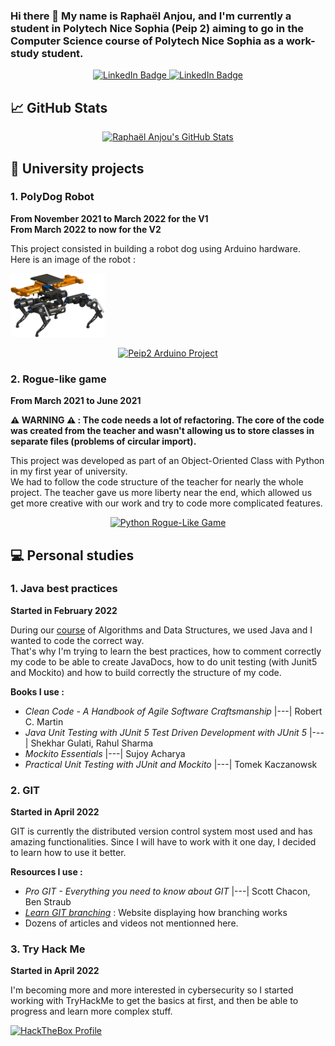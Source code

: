 ### Hi there 👋 My name is Raphaël Anjou, and I'm currently a student in Polytech Nice Sophia (Peip 2) aiming to go in the Computer Science course of Polytech Nice Sophia as a work-study student.

<p align="center">
  <a href="https://www.linkedin.com/in/raphael-anjou/">
    <img src="https://img.shields.io/badge/LinkedIn-blue?logo=linkedin&logoColor=white" alt="LinkedIn Badge"/>
  </a>
  <a href="https://www.flickr.com/people/raphael-anjou/">
    <img src="https://img.shields.io/badge/Flickr-blue?logo=flickr&logoColor=white" alt="LinkedIn Badge"/>
  </a>
</p>

## :chart_with_upwards_trend: GitHub Stats

<p align="center">
    <a href="https://github.com/naxomi">
        <img src="https://github-readme-stats.vercel.app/api?username=naxomi&show_icons=true&theme=cobalt&count_private=true" alt="Raphaël Anjou's GitHub Stats"/>
    </a>
</p>

## :school: University projects

### 1. PolyDog Robot

**From November 2021 to March 2022 for the V1**  
**From March 2022 to now for the V2**

This project consisted in building a robot dog using Arduino hardware.  
Here is an image of the robot :

<p align="center" style="width: 30%">
    <a href="https://github.com/naxomi/naxomi/blob/main/images/robot-exploded-view-without-background.png">
        <img src="https://raw.githubusercontent.com/naxomi/naxomi/main/images/robot-exploded-view-without-background.png"
            alt="PolyDog Robot Exploded View"/>
    </a>
</p>

<p align="center">
    <a href="https://github.com/naxomi/peip2-arduino-project">
        <img src="https://github-readme-stats.vercel.app/api/pin/?username=naxomi&repo=peip2-arduino-project&theme=cobalt" 
            alt="Peip2 Arduino Project"/>
    </a>
</p>

### 2. Rogue-like game

**From March 2021 to June 2021**

**⚠️️ ️WARNING ⚠️ : The code needs a lot of refactoring. The core of the code was created from the teacher and wasn't
allowing us to store classes in separate files (problems of circular import).** 

This project was developed as part of an Object-Oriented Class with Python in my first year of university.  
We had to follow the code structure of the teacher for nearly the whole project. The teacher gave us more liberty near
the end, which allowed us get more creative with our work and try to code more complicated features.

<p align="center">
    <a href="https://github.com/naxomi/peip1-python-rogue-like-game">
    <img
        src="https://github-readme-stats.vercel.app/api/pin/?username=naxomi&repo=peip1-python-rogue-like-game&theme=cobalt"
        alt="Python Rogue-Like Game"
    >
    </a>
</p>

## :computer: Personal studies

### 1. Java best practices

**Started in February 2022**

During our [course](https://github.com/naxomi/peip2-algorithmique-et-structure-donnees) of Algorithms and Data
Structures, we used Java and I wanted to code the correct way.  
That's why I'm trying to learn the best practices, how to comment correctly my code to be able to create JavaDocs, how
to do unit testing (with Junit5 and Mockito) and how to build correctly the structure of my code.

**Books I use :**

- _Clean Code - A Handbook of Agile Software Craftsmanship_ |---| Robert C. Martin
- _Java Unit Testing with JUnit 5 Test Driven Development with JUnit 5_ |---| Shekhar Gulati, Rahul Sharma
- _Mockito Essentials_ |---| Sujoy Acharya
- _Practical Unit Testing with JUnit and Mockito_ |---| Tomek Kaczanowsk

### 2. GIT

**Started in April 2022**

GIT is currently the distributed version control system most used and has amazing functionalities. Since I will have to
work with it one day, I decided to learn how to use it better.

**Resources I use :**

- _Pro GIT - Everything you need to know about GIT_ |---| Scott Chacon, Ben Straub
- _[Learn GIT branching](https://learngitbranching.js.org/)_ : Website displaying how branching works
- Dozens of articles and videos not mentionned here.

### 3. Try Hack Me

**Started in April 2022**

I'm becoming more and more interested in cybersecurity so I started working with TryHackMe to get the basics at first,
and then be able to progress and learn more complex stuff.

<a href="https://tryhackme.com/p/neoteristis" target="_blank">
  <img src="https://tryhackme-badges.s3.amazonaws.com/neoteristis.png" alt="HackTheBox Profile">
</a>

